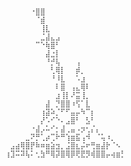 ⠀⠀⠀⠀⠀⠐⣿⣿  
⠀⠀⠀⠀⠀⠀⠈⣾  
⠀⠀⠀⠀⠀⠀⠀⢸⣇  
⠀⠀⠀⠀⠀⠀⠀⣈⣼⣄⣠  
⠀⠀⠀⠀⠀⠀⠉⠑⢷⣿⠃  
⠀⠀⠀⠀⠀⠀⠀⠀⣼⣐⡇  
⠀⠀⠀⠀⠀⠀⠀⠀⠘⡚⢧⠀⠀⠀⢠  
⠀⠀⠀⠀⠀⠀⠀⠀⠀⢃⢿⡇⠀⠀⡾⡀  
⠀⠀⠀⠀⠀⠀⠀⠀⠀⠘⠸⣇⠀⠀⠡⣰  
⠀⠀⠀⠀⠀⠀⠀⠀⠀⠀⠇⣿⠀⢠⣄⢿⠇  
⠀⠀⠀⠀⠀⠀⠀⠀⠀⠀⣰⢸⡇⠜⣭⢸⡀  
⠀⠀⠀⠀⠀⠀⠀⠀⣼⠀⡙⣿⣿⠰⢫⠁⣇  
⠀⠀⠀⠀⠀⠀⠀⢰⣽⠵⡈⠋⠋⣤⡤⠳⠉⡆  
⠀⠀⠀⠀⠀⠀⠀⡜⠡⠊⠑⠄⣠⣿⠃⠀⣣⠃  
⠀⠀⠀⠀⠀⠐⣼⡠⠥⠊⡂⣼⢀⣤⠠⡲⢂⡌⡄  
⠀⠀⠀⠀⣀⠝⡛⢁⡴⢉⠗⠛⢱⣶⣯⢠⠺⠀⠈⢥⠰⡀  
⠀⣠⣴⢿⣿⡟⠷⠶⣶⣵⣲⡀⣨⣿⣆⡬⠖⢛⣶⣼⡗⠈⠢  
⢰⣹⠭⠽⢧⠅⢂⣳⠛⢿⡽⣿⢿⡿⢟⣟⡻⢾⣿⣿⡤⢴⣶⡃  
